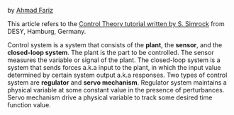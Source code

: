 by [Ahmad Fariz](https://linkedin.com/in/ahmadfariz)

This article refers to the [Control Theory tutorial written by S. Simrock](https://cds.cern.ch/record/1100534/files/p73.pdf) from DESY, Hamburg, Germany.

Control system is a system that consists of the **plant**, the **sensor**, and the **closed-loop system**. The plant is the part to be controlled. The sensor measures the variable or signal of the plant. The closed-loop system is a system that sends forces a.k.a input to the plant, in which the input value determined by certain system output a.k.a responses. Two types of control system are **regulator** and **servo mechanism**. Regulator system maintains a physical variable at some constant value in the presence of perturbances. Servo mechanism drive a physical variable to track some desired time function value.